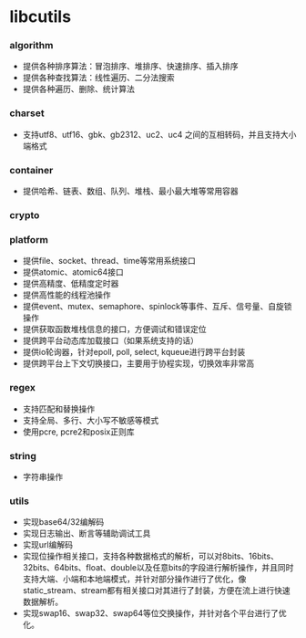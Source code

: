 # libcutils

### algorithm
* 提供各种排序算法：冒泡排序、堆排序、快速排序、插入排序
* 提供各种查找算法：线性遍历、二分法搜索
* 提供各种遍历、删除、统计算法

### charset
* 支持utf8、utf16、gbk、gb2312、uc2、uc4 之间的互相转码，并且支持大小端格式

### container
* 提供哈希、链表、数组、队列、堆栈、最小最大堆等常用容器

### crypto

### platform
* 提供file、socket、thread、time等常用系统接口
* 提供atomic、atomic64接口
* 提供高精度、低精度定时器
* 提供高性能的线程池操作
* 提供event、mutex、semaphore、spinlock等事件、互斥、信号量、自旋锁操作
* 提供获取函数堆栈信息的接口，方便调试和错误定位
* 提供跨平台动态库加载接口（如果系统支持的话）
* 提供io轮询器，针对epoll, poll, select, kqueue进行跨平台封装
* 提供跨平台上下文切换接口，主要用于协程实现，切换效率非常高

### regex
* 支持匹配和替换操作
* 支持全局、多行、大小写不敏感等模式
* 使用pcre, pcre2和posix正则库

### string
* 字符串操作

### utils
* 实现base64/32编解码
* 实现日志输出、断言等辅助调试工具
* 实现url编解码
* 实现位操作相关接口，支持各种数据格式的解析，可以对8bits、16bits、32bits、64bits、float、double以及任意bits的字段进行解析操作，并且同时支持大端、小端和本地端模式，并针对部分操作进行了优化，像static_stream、stream都有相关接口对其进行了封装，方便在流上进行快速数据解析。
* 实现swap16、swap32、swap64等位交换操作，并针对各个平台进行了优化。